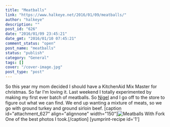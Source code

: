 ```yaml
---
title: "Meatballs"
link: "https://www.halkeye.net/2016/01/09/meatballs/"
author: "halkeye"
description: ""
post_id: "626"
date: "2016/01/09 23:45:21"
date_gmt: "2016/01/10 07:45:21"
comment_status: "open"
post_name: "meatballs"
status: "publish"
category: "General"
tags: []
cover: "/cover-image.jpg"
post_type: "post"
---
```


So this year my mom decided I should have a KitchenAid Mix Master for christmas. So far I'm loving it. Last weekend I totally experimented by making my first ever batch of meatballs. So [Nigel](https://www.forgreatjustice.ca/) and I go off to the store to figure out what we can find. We end up wanting a mixture of meats, so we go with ground turkey and ground sirloin beef. [caption id="attachment_627" align="alignnone" width="150"]![Meatballs With Fork](https://www.halkeye.net/files/2016/01/IMG_20160104_201752-150x150.jpg) One of the best photos I took.[/caption] [yumprint-recipe id='1']